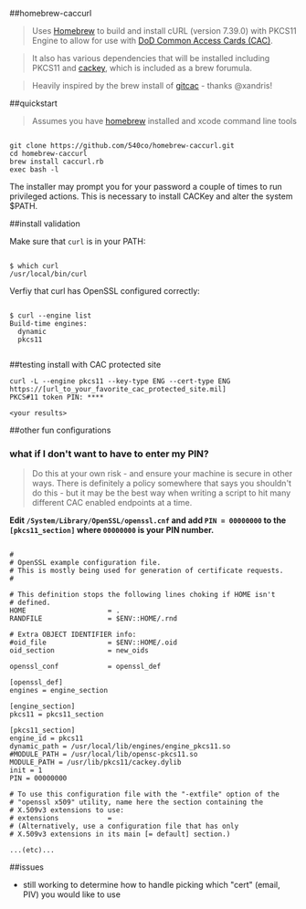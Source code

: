 ##homebrew-caccurl

>Uses [Homebrew](http://brew.sh/) to build and install cURL (version  7.39.0) with PKCS11 Engine to allow for use with [DoD Common Access Cards (CAC)](http://www.cac.mil/).  

>  It also has various dependencies that will be installed including PKCS11 and [cackey](https://github.com/Conservatory/CACKey), which is included as a brew forumula.


> Heavily inspired by the brew install of [gitcac](https://github.com/xandris/homebrew-gitcac) - thanks @xandris!

##quickstart

> Assumes you have [homebrew](http://brew.sh/) installed and xcode command line tools

```

git clone https://github.com/540co/homebrew-caccurl.git
cd homebrew-caccurl
brew install caccurl.rb
exec bash -l

```

The installer may prompt you for your password a couple of times to run privileged actions. This is necessary to install CACKey and alter the system $PATH.

##install validation

Make sure that `curl` is in your PATH:

```

$ which curl
/usr/local/bin/curl

```

Verfiy that curl has OpenSSL configured correctly:
```

$ curl --engine list
Build-time engines:
  dynamic
  pkcs11
  
```

##testing install with CAC protected site
```
curl -L --engine pkcs11 --key-type ENG --cert-type ENG https://[url_to_your_favorite_cac_protected_site.mil]
PKCS#11 token PIN: ****

<your results>

```

##other fun configurations

### what if I don't want to have to enter my PIN?
> Do this at your own risk - and ensure your machine is secure in other ways.  There is definitely a policy somewhere that says you shouldn't do this - but it may be the best way when writing a script to hit many different CAC enabled endpoints at a time.

**Edit `/System/Library/OpenSSL/openssl.cnf` and add `PIN = 00000000` to the `[pkcs11_section]` where `00000000` is your PIN number.**

```

#
# OpenSSL example configuration file.
# This is mostly being used for generation of certificate requests.
#

# This definition stops the following lines choking if HOME isn't
# defined.
HOME                    = .
RANDFILE                = $ENV::HOME/.rnd

# Extra OBJECT IDENTIFIER info:
#oid_file               = $ENV::HOME/.oid
oid_section             = new_oids

openssl_conf            = openssl_def

[openssl_def]
engines = engine_section

[engine_section]
pkcs11 = pkcs11_section

[pkcs11_section]
engine_id = pkcs11
dynamic_path = /usr/local/lib/engines/engine_pkcs11.so
#MODULE_PATH = /usr/local/lib/opensc-pkcs11.so
MODULE_PATH = /usr/lib/pkcs11/cackey.dylib
init = 1
PIN = 00000000

# To use this configuration file with the "-extfile" option of the
# "openssl x509" utility, name here the section containing the
# X.509v3 extensions to use:
# extensions            =
# (Alternatively, use a configuration file that has only
# X.509v3 extensions in its main [= default] section.)

...(etc)...
```

##issues
- still working to determine how to handle picking which "cert" (email, PIV) you would like to use 




